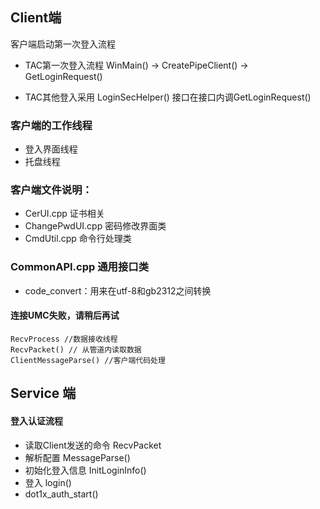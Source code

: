 
## Client端

客户端启动第一次登入流程  

* TAC第一次登入流程
        WinMain() -> CreatePipeClient() -> GetLoginRequest()

* TAC其他登入采用 LoginSecHelper() 
接口在接口内调GetLoginRequest()


### 客户端的工作线程
* 登入界面线程
* 托盘线程  


### 客户端文件说明：
* CerUI.cpp 证书相关
* ChangePwdUI.cpp  密码修改界面类
* CmdUtil.cpp 命令行处理类

### CommonAPI.cpp 通用接口类
* code_convert：用来在utf-8和gb2312之间转换


#### 连接UMC失败，请稍后再试

    RecvProcess //数据接收线程	
    RecvPacket() // 从管道内读取数据
	ClientMessageParse() //客户端代码处理
	

## Service 端

#### 登入认证流程
* 读取Client发送的命令 RecvPacket
* 解析配置 MessageParse()
* 初始化登入信息 InitLoginInfo()
* 登入 login()
* dot1x_auth_start()

	